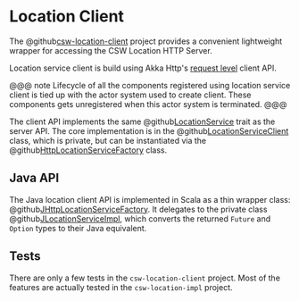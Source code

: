 # Location Client

The @github[csw-location-client](/csw-location/csw-location-client) project provides a convenient lightweight wrapper for accessing the CSW Location HTTP Server.

Location service client is build using Akka Http's [request level](https://doc.akka.io/docs/akka-http/current/client-side/request-level.html) client API.

@@@ note
Lifecycle of all the components registered using location service client is tied up with the actor system used to create client.
These components gets unregistered when this actor system is terminated.
@@@

The client API implements the same @github[LocationService](/csw-location/csw-location-api/src/main/scala/csw/location/api/scaladsl/LocationService.scala) trait as the server API.
The core implementation is in the @github[LocationServiceClient](/csw-location/csw-location-client/src/main/scala/csw/location/client/internal/LocationServiceClient.scala) class, which is private, but can be instantiated via the @github[HttpLocationServiceFactory](/csw-location/csw-location-client/src/main/scala/csw/location/client/scaladsl/HttpLocationServiceFactory.scala)
class.

## Java API

The Java location client API is implemented in Scala as a thin wrapper class:
@github[JHttpLocationServiceFactory](/csw-location/csw-location-client/src/main/scala/csw/location/client/javadsl/JHttpLocationServiceFactory.scala).
It delegates to the private class
@github[JLocationServiceImpl](/csw-location/csw-location-client/src/main/scala/csw/location/client/internal/JLocationServiceImpl.scala),
which converts the returned `Future` and `Option` types to their Java equivalent.

## Tests

There are only a few tests in the `csw-location-client` project. Most of the features are actually tested in the `csw-location-impl` project.
